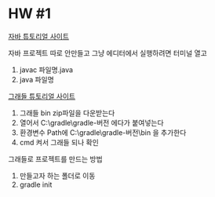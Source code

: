 # HW \#1

<a href="https://www.tutorialspoint.com/java/index.htm">자바 튜토리얼 사이트</a>

자바 프로젝트 따로 안만들고 그냥 에디터에서 실행하려면 터미널 열고

1. javac 파일명.java
2. java 파일명

<a href="https://docs.gradle.org/current/samples/sample_building_java_applications.html">그래들 튜토리얼 사이트</a>

1. 그래들 bin zip파일을 다운받는다
2. 열어서 C:\gradle\gradle-버전 에다가 붙여넣는다
3. 환경변수 Path에 C:\gradle\gradle-버전\bin 을 추가한다
4. cmd 켜서 그래들 되나 확인

그래들로 프로젝트를 만드는 방법

1. 만들고자 하는 폴더로 이동
2. gradle init
